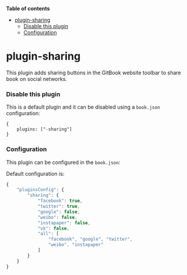 <!-- START doctoc generated TOC please keep comment here to allow auto update -->
<!-- DON'T EDIT THIS SECTION, INSTEAD RE-RUN doctoc TO UPDATE -->
**Table of contents**

- [plugin-sharing](#plugin-sharing)
    - [Disable this plugin](#disable-this-plugin)
    - [Configuration](#configuration)

<!-- END doctoc generated TOC please keep comment here to allow auto update -->

# plugin-sharing

This plugin adds sharing buttons in the GitBook website toolbar to share book on social networks.

### Disable this plugin

This is a default plugin and it can be disabled using a `book.json` configuration:

```
{
    plugins: ["-sharing"]
}
```

### Configuration

This plugin can be configured in the `book.json`:

Default configuration is:

```js
{
    "pluginsConfig": {
        "sharing": {
            "facebook": true,
            "twitter": true,
            "google": false,
            "weibo": false,
            "instapaper": false,
            "vk": false,
            "all": [
                "facebook", "google", "twitter",
                "weibo", "instapaper"
            ]
        }
    }
}
```

